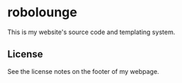 # robolounge

This is my website's source code and templating system.

## License

See the license notes on the footer of my webpage.
